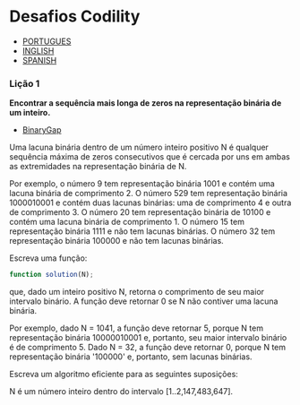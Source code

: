 # Desafios Codility

- [PORTUGUES](https://github.com/AguiarVicente/Codility/blob/main/Portugues.md)
- [INGLISH](https://github.com/AguiarVicente/Codility/blob/main/Ingles.md)
- [SPANISH](https://github.com/AguiarVicente/Codility/blob/main/Espanhol.md)

### Lição 1
__Encontrar a sequência mais longa de zeros na representação binária de um inteiro.__
- [BinaryGap](https://github.com/AguiarVicente/Codility/blob/main/BinaryGap.js)

Uma lacuna binária dentro de um número inteiro positivo N é qualquer sequência máxima de zeros consecutivos que é cercada por uns em ambas as extremidades na representação binária de N.

Por exemplo, o número 9 tem representação binária 1001 e contém uma lacuna binária de comprimento 2. O número 529 tem representação binária 1000010001 e contém duas lacunas binárias: uma de comprimento 4 e outra de comprimento 3. O número 20 tem representação binária de 10100 e contém uma lacuna binária de comprimento 1. O número 15 tem representação binária 1111 e não tem lacunas binárias. O número 32 tem representação binária 100000 e não tem lacunas binárias.

Escreva uma função:

```js
function solution(N);
```

que, dado um inteiro positivo N, retorna o comprimento de seu maior intervalo binário. A função deve retornar 0 se N não contiver uma lacuna binária.

Por exemplo, dado N = 1041, a função deve retornar 5, porque N tem representação binária 10000010001 e, portanto, seu maior intervalo binário é de comprimento 5. Dado N = 32, a função deve retornar 0, porque N tem representação binária '100000' e, portanto, sem lacunas binárias.

Escreva um algoritmo eficiente para as seguintes suposições:

N é um número inteiro dentro do intervalo [1..2,147,483,647].
